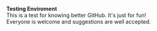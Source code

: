 **Testing Enviroment**<br>
This is a test for knowing better GitHub. It's just for fun!  
Everyone is welcome and suggestions are well accepted.
